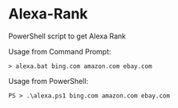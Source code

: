 # Alexa-Rank
PowerShell script to get Alexa Rank

Usage from Command Prompt:
```
> alexa.bat bing.com amazon.com ebay.com
```

Usage from PowerShell:
```
PS > .\alexa.ps1 bing.com amazon.com ebay.com
```
